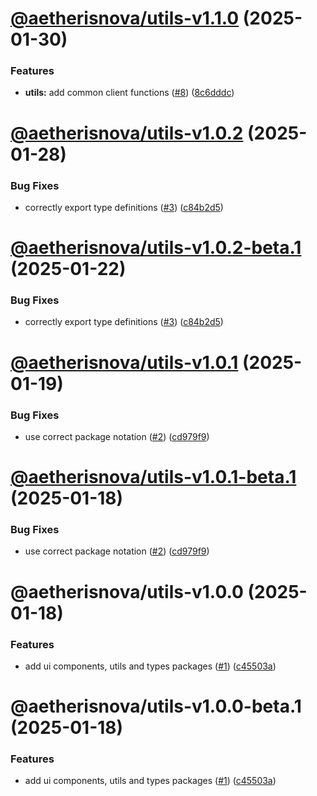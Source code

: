 # [@aetherisnova/utils-v1.1.0](https://github.com/aetheris-nova/instrumentum/compare/@aetherisnova/utils-v1.0.2...@aetherisnova/utils-v1.1.0) (2025-01-30)


### Features

* **utils:** add common client functions ([#8](https://github.com/aetheris-nova/instrumentum/issues/8)) ([8c6dddc](https://github.com/aetheris-nova/instrumentum/commit/8c6dddc28812ec652aabff9147ab03c25d0830fd))

# [@aetherisnova/utils-v1.0.2](https://github.com/aetheris-nova/instrumentum/compare/@aetherisnova/utils-v1.0.1...@aetherisnova/utils-v1.0.2) (2025-01-28)


### Bug Fixes

* correctly export type definitions ([#3](https://github.com/aetheris-nova/instrumentum/issues/3)) ([c84b2d5](https://github.com/aetheris-nova/instrumentum/commit/c84b2d5ec872fdd7e5d20d2a5959f63fa11885de))

# [@aetherisnova/utils-v1.0.2-beta.1](https://github.com/aetheris-nova/instrumentum/compare/@aetherisnova/utils-v1.0.1...@aetherisnova/utils-v1.0.2-beta.1) (2025-01-22)


### Bug Fixes

* correctly export type definitions ([#3](https://github.com/aetheris-nova/instrumentum/issues/3)) ([c84b2d5](https://github.com/aetheris-nova/instrumentum/commit/c84b2d5ec872fdd7e5d20d2a5959f63fa11885de))

# [@aetherisnova/utils-v1.0.1](https://github.com/aetheris-nova/instrumentum/compare/@aetherisnova/utils-v1.0.0...@aetherisnova/utils-v1.0.1) (2025-01-19)


### Bug Fixes

* use correct package notation ([#2](https://github.com/aetheris-nova/instrumentum/issues/2)) ([cd979f9](https://github.com/aetheris-nova/instrumentum/commit/cd979f9f1b49cd43c66584cfd979f300dd58b63a))

# [@aetherisnova/utils-v1.0.1-beta.1](https://github.com/aetheris-nova/instrumentum/compare/@aetherisnova/utils-v1.0.0...@aetherisnova/utils-v1.0.1-beta.1) (2025-01-18)


### Bug Fixes

* use correct package notation ([#2](https://github.com/aetheris-nova/instrumentum/issues/2)) ([cd979f9](https://github.com/aetheris-nova/instrumentum/commit/cd979f9f1b49cd43c66584cfd979f300dd58b63a))

# @aetherisnova/utils-v1.0.0 (2025-01-18)


### Features

* add ui components, utils and types packages ([#1](https://github.com/aetheris-nova/instrumentum/issues/1)) ([c45503a](https://github.com/aetheris-nova/instrumentum/commit/c45503a83c23198894be6b5182ef6dcb0ef900cf))

# @aetherisnova/utils-v1.0.0-beta.1 (2025-01-18)


### Features

* add ui components, utils and types packages ([#1](https://github.com/aetheris-nova/instrumentum/issues/1)) ([c45503a](https://github.com/aetheris-nova/instrumentum/commit/c45503a83c23198894be6b5182ef6dcb0ef900cf))
